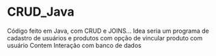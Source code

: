 # CRUD_Java
Código feito em Java, com CRUD e JOINS... Idea seria um programa de cadastro de usuários e produtos com opção de vincular produto com usuário
Contem Interação com banco de dados

